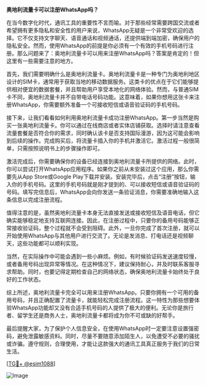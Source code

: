 **奥地利流量卡可以注册WhatsApp吗？**

在当今数字化时代，通讯工具的重要性不言而喻。对于那些经常需要跨国交流或者希望拥有更多隐私和安全性的用户来说，WhatsApp无疑是一个非常受欢迎的选择。它不仅支持文字聊天、语音通话和视频通话，还提供端到端加密，确保用户的隐私安全。然而，使用WhatsApp的前提是你必须有一个有效的手机号码进行注册。那么问题来了：奥地利流量卡可以用来注册WhatsApp吗？答案是肯定的！但这里有一些需要注意的地方。

首先，我们需要明确什么是奥地利流量卡。奥地利流量卡是一种专门为奥地利地区设计的SIM卡，通常用于获取当地的移动数据服务。这类卡的优点在于它们能够提供相对便宜的数据套餐，并且帮助用户享受本地化的网络体验。然而，与普通SIM卡不同，奥地利流量卡并不自带电话号码功能。这意味着，如果你想用这张卡来注册WhatsApp，你需要额外准备一个可接收短信或语音验证码的手机号码。

接下来，让我们看看如何利用奥地利流量卡成功注册WhatsApp。第一步当然是购买一张奥地利流量卡。你可以通过在线商店或者实体店铺获取。选择时请注意查看流量套餐是否符合你的需求，同时确认该卡是否支持国际漫游，因为这可能会影响到后续的操作。完成购买后，将流量卡插入你的手机并激活它。激活过程一般很简单，只需按照说明书上的步骤操作即可。

激活完成后，你需要确保你的设备已经连接到奥地利流量卡所提供的网络。此时，你可以尝试打开WhatsApp应用程序。如果你之前从未安装过这个应用，那么你需要先从App Store或Google Play下载并安装。安装完毕后，点击“注册”按钮，输入你的手机号码。这里的手机号码就是刚才提到的、可以接收短信或语音验证码的号码。填写完信息后，WhatsApp会向你发送一条验证消息，你需要准确地输入这条信息以完成注册流程。

值得注意的是，虽然奥地利流量卡本身无法直接发送或接收短信及语音电话，但它确实能够稳定地支持互联网连接。因此，在注册过程中，只要你的备用号码能够正常接收验证码，整个过程就不会受到阻碍。此外，一旦你完成了首次注册，就可以开始使用WhatsApp与其他用户进行交流了。无论是发消息、打电话还是视频聊天，这些功能都可以顺利实现。

当然，在实际操作中可能会遇到一些小麻烦。例如，有时候验证码发送速度较慢，或者备用号码出现异常等情况。在这种情况下，建议保持耐心，并及时联系客服寻求帮助。同时，也要记得定期检查自己的网络状态，确保奥地利流量卡始终处于良好的工作状态。

综上所述，奥地利流量卡完全可以用来注册WhatsApp。只要你拥有一个可用的备用号码，并且正确配置了流量卡，就能轻松完成注册流程。这一特性为那些想要体验WhatsApp功能却又没有合适手机号码的人提供了极大的便利。无论你是旅行者、留学生还是商务人士，奥地利流量卡都将成为你不可或缺的好帮手。

最后提醒大家，为了保护个人信息安全，在使用WhatsApp时一定要注意设置强密码，避免泄露敏感资料。同时，尽量不要随意添加陌生人，以免遭受不必要的骚扰或诈骗。遵守规则，合理使用，才能让这款强大的通讯工具真正服务于我们的日常生活。

[[TG💪+ @esim1088](https://t.me/s/esim1088)]

![Image](https://i.postimg.cc/4NQfJmqS/Snipaste-2025-05-13-00-14-12.png)